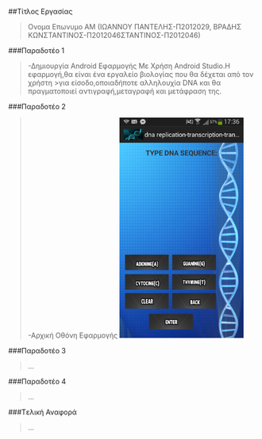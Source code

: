 ##Τίτλος Εργασίας
>Ονομα Επωνυμο ΑΜ (ΙΩΑΝΝΟΥ ΠΑΝΤΕΛΗΣ-Π2012029,
>ΒΡΑΔΗΣ ΚΩΝΣΤΑΝΤΙΝΟΣ-Π2012046ΣΤΑΝΤΙΝΟΣ-Π2012046)

###Παραδοτέο 1

>-Δημιουργία Android Εφαρμογής Με Χρήση Android Studio.Η εφαρμογή,θα είναι ένα εργαλείο βιολογίας που θα δέχεται από τον χρήστη >για είσοδο,οποιαδήποτε αλληλουχία DNA και θα πραγματοποιεί αντιγραφή,μεταγραφή και μετάφραση της.

###Παραδοτέο 2
>-Αρχική Οθόνη Εφαρμογής
![alt tag](https://raw.githubusercontent.com/PantelisIoannou/images/master/img.png)

###Παραδοτέο 3

>...

###Παραδοτέο 4

>...

###Tελική Αναφορά

>...
